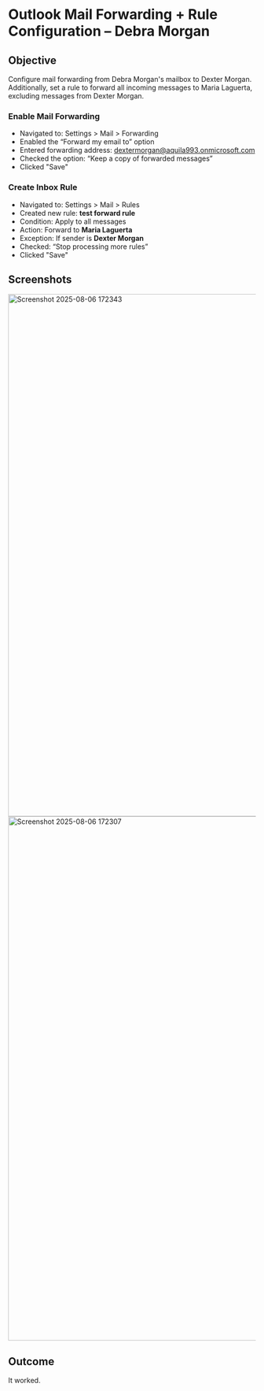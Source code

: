 # Outlook Mail Forwarding + Rule Configuration – Debra Morgan

## Objective

Configure mail forwarding from Debra Morgan's mailbox to Dexter Morgan.  
Additionally, set a rule to forward all incoming messages to Maria Laguerta, excluding messages from Dexter Morgan.


### Enable Mail Forwarding
- Navigated to: Settings > Mail > Forwarding
- Enabled the “Forward my email to” option
- Entered forwarding address: dextermorgan@aquila993.onmicrosoft.com
- Checked the option: “Keep a copy of forwarded messages”
- Clicked "Save"

### Create Inbox Rule
- Navigated to: Settings > Mail > Rules
- Created new rule: **test forward rule**
- Condition: Apply to all messages
- Action: Forward to **Maria Laguerta**
- Exception: If sender is **Dexter Morgan**
- Checked: “Stop processing more rules”
- Clicked "Save"

## Screenshots

<img width="1919" height="1061" alt="Screenshot 2025-08-06 172343" src="https://github.com/user-attachments/assets/a3cc63d0-f65b-46cb-a0a8-02bfd43475a8" />
<img width="1911" height="1065" alt="Screenshot 2025-08-06 172307" src="https://github.com/user-attachments/assets/9cabb6ce-c2e9-4e10-bd67-c9ef5bf4b8eb" />


## Outcome

It worked.
